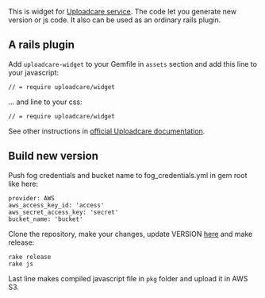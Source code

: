 This is widget for [Uploadcare service](http://uploadcare.com). The code let you generate new version or js code. It also can be used as an ordinary rails plugin.

## A rails plugin

Add `uploadcare-widget` to your Gemfile in `assets` section and add this line to your javascript:
    
    // = require uploadcare/widget

... and line to your css:
    
    // = require uploadcare/widget

See other instructions in [official Uploadcare documentation](http://uploadcare.com/documentation).

## Build new version

Push fog credentials and bucket name to fog_credentials.yml in gem root like here:

    provider: AWS
    aws_access_key_id: 'access'
    aws_secret_access_key: 'secret'
    bucket_name: 'bucket'

Clone the repository, make your changes, update VERSION [here](https://github.com/uploadcare/uploadcare-widget/blob/master/lib/uploadcare-widget/version.rb) and make release:
    
    rake release
    rake js

Last line makes compiled javascript file in `pkg` folder and upload it in AWS S3.
